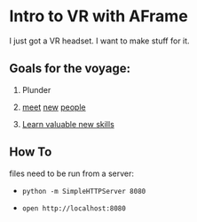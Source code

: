 # Intro to VR with AFrame

I just got a VR headset. I want to make stuff for it.

## Goals for the voyage:

1. Plunder

3. [meet](https://www.reddit.com/r/WebVR/) [new](https://aframevr-slack.herokuapp.com/) [people](https://github.com/aframevr/aframe/)

2. [Learn valuable new skills](https://aframe.io/docs/0.4.0/introduction/getting-started.html)

## How To

files need to be run from a server:

+ `python -m SimpleHTTPServer 8080`

+ `open http://localhost:8080`
